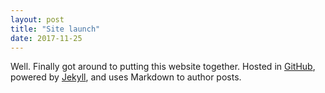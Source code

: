 ```yaml
---
layout: post
title: "Site launch"
date: 2017-11-25
---
```


Well. Finally got around to putting this website together. 
Hosted in [GitHub](http://github.com), powered by [Jekyll](http://jekyllrb.com), and uses Markdown to author posts. 
